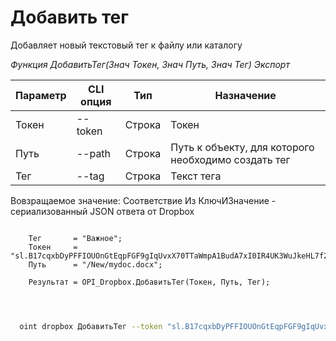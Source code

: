 ﻿---
sidebar_position: 2
---

# Добавить тег
 Добавляет новый текстовый тег к файлу или каталогу


*Функция ДобавитьТег(Знач Токен, Знач Путь, Знач Тег) Экспорт*

  | Параметр | CLI опция | Тип | Назначение |
  |-|-|-|-|
  | Токен | --token | Строка | Токен |
  | Путь | --path | Строка | Путь к объекту, для которого необходимо создать тег |
  | Тег | --tag | Строка | Текст тега |

  
  Вовзращаемое значение:   Соответствие Из КлючИЗначение - сериализованный JSON ответа от Dropbox

```bsl title="Пример кода"
	
    Тег       = "Важное";
    Токен     = "sl.B17cqxbDyPFFIOUOnGtEqpFGF9gIqUvxX70TTaWmpA1BudA7xI0IR4UK3WuJkeHL7f229VtvwT...";
    Путь      = "/New/mydoc.docx";  
    
    Результат = OPI_Dropbox.ДобавитьТег(Токен, Путь, Тег);

	
```

```sh title="Пример команд CLI"
    
  oint dropbox ДобавитьТег --token "sl.B17cqxbDyPFFIOUOnGtEqpFGF9gIqUvxX70TTaWmpA1BudA7xI0IR4UK3WuJkeHL7f229VtvwT..." --path %path% --tag %tag%

```


```json title="Результат"



```
